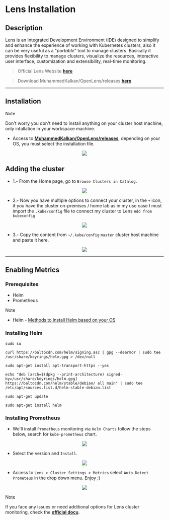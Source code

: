 # Lens Installation
## Description
Lens is an Integrated Development Environment (IDE) designed to simplify and enhance the experience of working with Kubernetes clusters, also it can be very useful as a "_portable_" tool to manage clusters. Basically it provides flexibility to manage clusters, visualize the resources, interactive user interface, customization and extensibility, real-time monitoring.

> Official Lens Website [**here**](https://docs.k8slens.dev/getting-started/install-lens/#__tabbed_1_1) 

> Download MuhammedKalkan/OpenLens/releases  [**here**](https://github.com/MuhammedKalkan/OpenLens/releases)

___
## Installation

> [!NOTE]
> Don't worry you don't need to install anything on your cluster host machine, only intallation in your workspace machine. 

- Access to [**MuhammedKalkan/OpenLens/releases**](https://github.com/MuhammedKalkan/OpenLens/releases), depending on your OS, you must select the installation file.

<div align="center">
  <img src="img.png">
</div>


## Adding the cluster

- 1.- From the Home page, go to `Browse Clusters in Catalog`.

<div align="center">
  <img src="img_1.png">
</div>

- 2.- Now you have multiple options to connect your cluster, in the `+` icon, if you have the cluster on-premises / home lab as in my use case I must import the `.kube/config` file to connect my cluster to Lens `Add from kubeconfig`

<div align="center">
  <img src="img_2.png">
</div>

- 3.- Copy the content from `~/.kube/config` `master` cluster host machine and paste it here.

<div align="center">
  <img src="img_3.png">
</div>

___
## Enabling Metrics
### Prerequisites
 
- Helm
- Prometheus

>[!NOTE]
> - Helm - [Methods to Install Helm based on your OS](https://helm.sh/docs/intro/install/)


### Installing Helm

```
sudo su
```

```
curl https://baltocdn.com/helm/signing.asc | gpg --dearmor | sudo tee /usr/share/keyrings/helm.gpg > /dev/null

sudo apt-get install apt-transport-https --yes
 
echo "deb [arch=$(dpkg --print-architecture) signed-by=/usr/share/keyrings/helm.gpg] https://baltocdn.com/helm/stable/debian/ all main" | sudo tee /etc/apt/sources.list.d/helm-stable-debian.list
 
sudo apt-get update

sudo apt-get install helm
```

### Installing Prometheus

- We'll install `Prometheus` monitoring via `Helm Charts` follow the steps below, search for `kube-prometheus` chart.

<div align="center">
  <img src="img_4.png">
</div>

- Select the version and `Install`.

<div align="center">
  <img src="img_5.png">
</div>

- Access to `Lens > Cluster Settings > Metrics` select `Auto Detect Prometeus` in the drop down menu. Enjoy ;)

<div align="center">
  <img src="img_6.png">
</div>

>[!NOTE]
>If you face any issues or need additional options for Lens cluster monitoring, check the [**official docu**](https://docs.k8slens.dev/cluster/cluster-metrics/?h=metrics#__tabbed_1_1).
